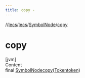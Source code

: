 ```yaml
---
title: copy -
---
```

//[lecs](../../index.md)/[lecs](../index.md)/[SymbolNode](index.md)/[copy](copy.md)



# copy  
[jvm]  
Content  
final [SymbolNode](index.md)[copy](copy.md)([Token](../-token/index.md)[token](copy.md))  
  




